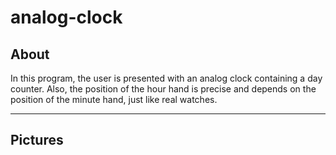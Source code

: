 # analog-clock
## About
In this program, the user is presented with an analog clock containing a day counter. Also, the position of the hour hand is precise and depends on the position of the minute hand, just like real watches.
***
## Pictures

